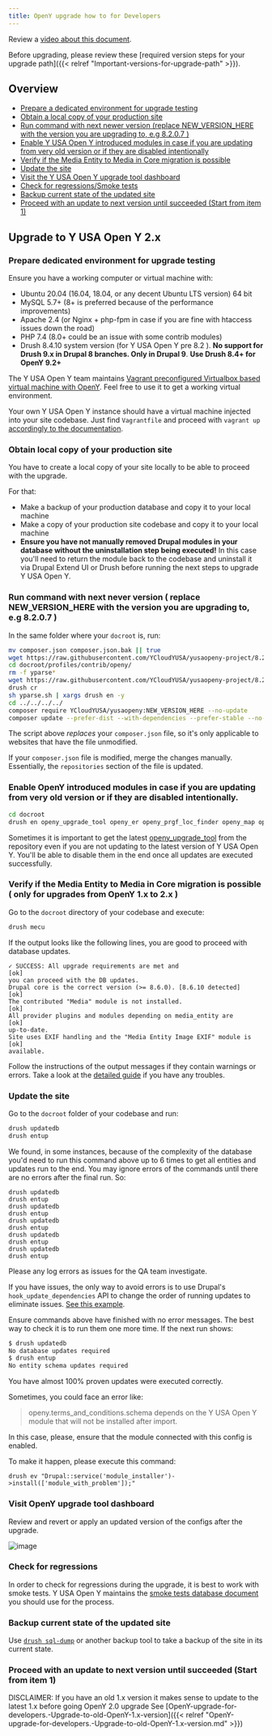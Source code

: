```yaml
---
title: OpenY upgrade how to for Developers
---
```


Review a [video about this document](https://youtu.be/RGfYLjYpi4Q).

Before upgrading, please review these [required version steps for your upgrade path]({{< relref "Important-versions-for-upgrade-path" >}}).

## Overview

- [Prepare a dedicated environment for upgrade testing](#prepare-dedicated-environment-for-upgrade-testing)
- [Obtain a local copy of your production site](#obtain-local-copy-of-your-production-site)
- [Run command with next newer version (replace NEW_VERSION_HERE with the version you are upgrading to, e.g 8.2.0.7 )](#run-command-with-next-never-version-replace-new_version_here-with-the-version-you-are-upgrading-to-eg-8207)
- [Enable Y USA Open Y introduced modules in case if you are updating from very old version or if they are disabled intentionally](#enable-openy-introduced-modules-in-case-if-you-are-updating-from-very-old-version-or-if-they-are-disabled-intentionally)
- [Verify if the Media Entity to Media in Core migration is possible](#verify-if-the-media-entity-to-media-in-core-migration-is-possible)
- [Update the site](#update-the-site)
- [Visit the Y USA Open Y upgrade tool dashboard](#visit-openy-upgrade-tool-dashboard)
- [Check for regressions/Smoke tests](#check-for-regressions)
- [Backup current state of the updated site](#backup-current-state-of-the-updated-site)
- [Proceed with an update to next version until succeeded (Start from item 1)](#proceed-with-an-update-to-next-version-until-succeeded-start-from-item-1)

## Upgrade to Y USA Open Y 2.x

### Prepare dedicated environment for upgrade testing

Ensure you have a working computer or virtual machine with:

- Ubuntu 20.04 (16.04, 18.04, or any decent Ubuntu LTS version) 64 bit
- MySQL 5.7+ (8+ is preferred because of the performance improvements)
- Apache 2.4 (or Nginx + php-fpm in case if you are fine with htaccess issues down the road)
- PHP 7.4 (8.0+ could be an issue with some contrib modules)
- Drush 8.4.10 system version (for Y USA Open Y pre 8.2 ). **No support for Drush 9.x in Drupal 8 branches. Only in Drupal 9**. **Use Drush 8.4+ for OpenY 9.2+**

The Y USA Open Y team maintains [Vagrant preconfigured Virtualbox based virtual machine with OpenY](https://github.com/YCloudYUSA/yusaopeny-cibox-vm). Feel free to use it to get a working virtual environment.

Your own Y USA Open Y instance should have a virtual machine injected into your site codebase. Just find ```Vagrantfile``` and proceed with ```vagrant up``` [accordingly to the documentation](https://github.com/YCloudYUSA/yusaopeny-cibox-vm/blob/master/README.md).

### Obtain local copy of your production site

You have to create a local copy of your site locally to be able to proceed with the upgrade.

For that:

- Make a backup of your production database and copy it to your local machine
- Make a copy of your production site codebase and copy it to your local machine
- **Ensure you have not manually removed Drupal modules in your database without the uninstallation step being executed!** In this case you'll need to return the module back to the codebase and uninstall it via Drupal Extend UI or Drush before running the next steps to upgrade Y USA Open Y.

### Run command with next never version ( replace NEW_VERSION_HERE with the version you are upgrading to, e.g 8.2.0.7 )

In the same folder where your `docroot` is, run:

```sh
mv composer.json composer.json.bak || true
wget https://raw.githubusercontent.com/YCloudYUSA/yusaopeny-project/8.2.x/composer.json
cd docroot/profiles/contrib/openy/
rm -f yparse*
wget https://raw.githubusercontent.com/YCloudYUSA/yusaopeny-project/8.2.x/scripts/yparse.sh
drush cr
sh yparse.sh | xargs drush en -y
cd ../../../../
composer require YCloudYUSA/yusaopeny:NEW_VERSION_HERE --no-update
composer update --prefer-dist --with-dependencies --prefer-stable --no-suggest
```

The script above *replaces* your `composer.json` file, so it's only applicable to websites that have the file unmodified.

If your `composer.json` file is modified, merge the changes manually. Essentially, the `repositories` section of the file is updated.

### Enable OpenY introduced modules in case if you are updating from very old version or if they are disabled intentionally.

```sh
cd docroot
drush en openy_upgrade_tool openy_er openy_prgf_loc_finder openy_map openy_data_wrapper openy_loc_branch openy_focal_point media_directories_ui
```

Sometimes it is important to get the latest [openy_upgrade_tool](https://github.com/YCloudYUSA/yusaopeny/tree/8.x-2.x/modules/custom/openy_upgrade_tool) from the repository even if you are not updating to the latest version of Y USA Open Y. You'll be able to disable them in the end once all updates are executed successfully.

### Verify if the Media Entity to Media in Core migration is possible ( only for upgrades from OpenY 1.x to 2.x )

Go to the `docroot` directory of your codebase and execute:

```sh
drush mecu
```

If the output looks like the following lines, you are good to proceed with database updates.

```
✓ SUCCESS: All upgrade requirements are met and                      [ok]
you can proceed with the DB updates.
Drupal core is the correct version (>= 8.6.0). [8.6.10 detected]     [ok]
The contributed "Media" module is not installed.                     [ok]
All provider plugins and modules depending on media_entity are       [ok]
up-to-date.
Site uses EXIF handling and the "Media Entity Image EXIF" module is  [ok]
available.
```

Follow the instructions of the output messages if they contain warnings or errors. Take a look at the [detailed guide](https://www.drupal.org/node/2863992) if you have any troubles.

### Update the site

Go to the `docroot` folder of your codebase and run:

```sh
drush updatedb
drush entup
```

We found, in some instances, because of the complexity of the database you'd need to run this command above up to 6 times to get all entities and updates run to the end. You may ignore errors of the commands until there are no errors after the final run. So:

```
drush updatedb
drush entup
drush updatedb
drush entup
drush updatedb
drush entup
drush updatedb
drush entup
drush updatedb
drush entup
```

Please any log errors as issues for the QA team investigate.

If you have issues, the only way to avoid errors is to use Drupal's `hook_update_dependencies` API to change the order of running updates to eliminate issues. [See this example](https://github.com/YCloudYUSA/yusaopeny/pull/1560/files).

Ensure commands above have finished with no error messages. The best way to check it is to run them one more time. If the next run shows:

```sh
$ drush updatedb
No database updates required                                                                                    [success]
$ drush entup
No entity schema updates required                                                                               [success]
```

You have almost 100% proven updates were executed correctly.

Sometimes, you could face an error like:

> openy.terms_and_conditions.schema depends on the Y USA Open Y module that will not be installed after import.

In this case, please, ensure that the module connected with this config is enabled.

To make it happen, please execute this command:

`drush ev "Drupal::service('module_installer')->install(['module_with_problem']);"`

### Visit OpenY upgrade tool dashboard

Review and revert or apply an updated version of the configs after the upgrade.

![image](https://user-images.githubusercontent.com/563412/55151463-01759b00-5157-11e9-878e-dc744698a021.png)

### Check for regressions

In order to check for regressions during the upgrade, it is best to work with smoke tests. Y USA Open Y maintains the [smoke tests database document](https://docs.google.com/spreadsheets/d/1yLUkMgJKK94hABy107_V-1AcJbRSSEf2s4wsQto1wfI/edit?usp=sharing) you should use for the process.

### Backup current state of the updated site

Use [`drush sql-dump`](https://www.drush.org/latest/commands/sql_dump/) or another backup tool to take a backup of the site in its current state.

### Proceed with an update to next version until succeeded (Start from item 1)

DISCLAIMER: If you have an old 1.x version it makes sense to update to the latest 1.x before going OpenY 2.0 upgrade
See [OpenY-upgrade-for-developers.-Upgrade-to-old-OpenY-1.x-version]({{< relref "OpenY-upgrade-for-developers.-Upgrade-to-old-OpenY-1.x-version.md" >}})
